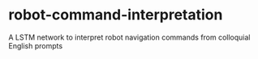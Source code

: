 # robot-command-interpretation
 A LSTM network to interpret robot navigation commands from colloquial English prompts

